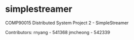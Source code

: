 simplestreamer
==============

COMP90015 Distributed System Project 2 - SimpleStreamer

Contributors:
rnyang - 541368
jmcheong - 542339
